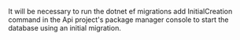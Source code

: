
It will be necessary to run the dotnet ef migrations add InitialCreation command in the Api project's package manager console to start the database using an initial migration.
